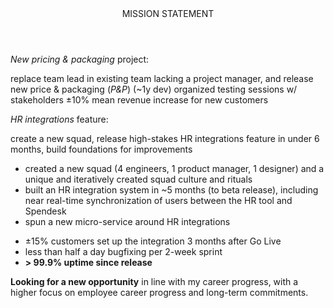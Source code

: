 <header>MISSION STATEMENT</header>

_New pricing & packaging_ project:

<car>
  <cha>replace team lead in existing team lacking a project manager, and release new price & packaging (<i>P&P</i>) (~1y dev)</cha>
  <act>organized testing sessions w/ stakeholders</act>
  <res>±10% mean revenue increase for new customers</res>
</car>

_HR integrations_ feature:

<car>
  <cha>create a new squad, release high-stakes HR integrations feature in under 6 months, build foundations for improvements</cha>
  <act>

  - created a new squad (4 engineers, 1 product manager, 1 designer) and a unique and iteratively created squad culture and rituals
  - built an HR integration system in ~5 months (to beta release), including near real-time synchronization of users between the HR tool and Spendesk
  - spun a new micro-service around HR integrations

  </act>
  <res>

  - ±15% customers set up the integration 3 months after Go Live
  - less than half a day bugfixing per 2-week sprint
  - **\> 99.9% uptime since release**
  
  </res>
</car>

<footer>

__Looking for a new opportunity__ in line with my career progress, with a higher focus on employee career progress and long-term commitments.

</footer>
